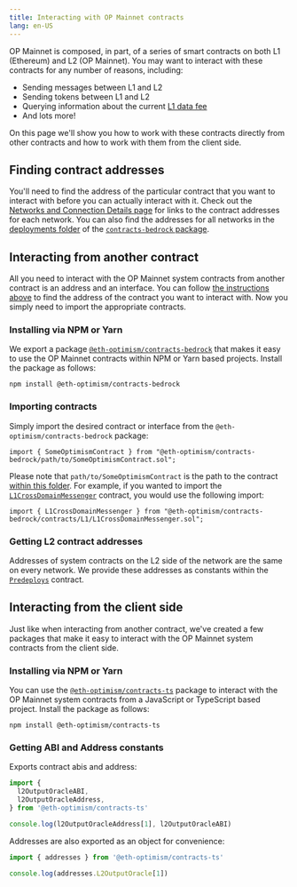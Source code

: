 ```yaml
---
title: Interacting with OP Mainnet contracts
lang: en-US
---
```


OP Mainnet is composed, in part, of a series of smart contracts on both L1 (Ethereum) and L2 (OP Mainnet).
You may want to interact with these contracts for any number of reasons, including:

- Sending messages between L1 and L2
- Sending tokens between L1 and L2
- Querying information about the current [L1 data fee](./transaction-fees.md#the-l1-data-fee)
- And lots more!

On this page we'll show you how to work with these contracts directly from other contracts and how to work with them from the client side.

## Finding contract addresses

You'll need to find the address of the particular contract that you want to interact with before you can actually interact with it.
Check out the [Networks and Connection Details page](../../useful-tools/networks.md) for links to the contract addresses for each network.
You can also find the addresses for all networks in the [deployments folder](https://github.com/ethereum-optimism/optimism/tree/develop/packages/contracts-bedrock/deployments) of the [`contracts-bedrock` package](https://github.com/ethereum-optimism/optimism/tree/develop/packages/contracts-bedrock).

## Interacting from another contract

All you need to interact with the OP Mainnet system contracts from another contract is an address and an interface.
You can follow [the instructions above](#finding-contract-addresses) to find the address of the contract you want to interact with.
Now you simply need to import the appropriate contracts.

### Installing via NPM or Yarn

We export a package [`@eth-optimism/contracts-bedrock`](https://www.npmjs.com/package/@eth-optimism/contracts-bedrock) that makes it easy to use the OP Mainnet contracts within NPM or Yarn based projects.
Install the package as follows:

```
npm install @eth-optimism/contracts-bedrock
```

### Importing contracts

Simply import the desired contract or interface from the `@eth-optimism/contracts-bedrock` package:

```solidity
import { SomeOptimismContract } from "@eth-optimism/contracts-bedrock/path/to/SomeOptimismContract.sol";
```

Please note that `path/to/SomeOptimismContract` is the path to the contract [within this folder](https://github.com/ethereum-optimism/optimism/tree/develop/packages/contracts-bedrock/src).
For example, if you wanted to import the [`L1CrossDomainMessenger`](https://github.com/ethereum-optimism/optimism/blob/develop/packages/contracts-bedrock/src/L1/L1CrossDomainMessenger.sol) contract, you would use the following import:

```solidity
import { L1CrossDomainMessenger } from "@eth-optimism/contracts-bedrock/contracts/L1/L1CrossDomainMessenger.sol";
```

### Getting L2 contract addresses

Addresses of system contracts on the L2 side of the network are the same on every network.
We provide these addresses as constants within the [`Predeploys`](https://github.com/ethereum-optimism/optimism/blob/develop/packages/contracts-bedrock/src/libraries/Predeploys.sol) contract.

## Interacting from the client side

Just like when interacting from another contract, we've created a few packages that make it easy to interact with the OP Mainnet system contracts from the client side.

### Installing via NPM or Yarn

You can use the [`@eth-optimism/contracts-ts`](https://www.npmjs.com/package/@eth-optimism/contracts-ts) package to interact with the OP Mainnet system contracts from a JavaScript or TypeScript based project.
Install the package as follows:

```
npm install @eth-optimism/contracts-ts
```

### Getting ABI and Address constants 

Exports contract abis and address:

```ts
import {
  l2OutputOracleABI,
  l2OutputOracleAddress,
} from '@eth-optimism/contracts-ts'

console.log(l2OutputOracleAddress[1], l2OutputOracleABI)
```

Addresses are also exported as an object for convenience:
```ts
import { addresses } from '@eth-optimism/contracts-ts'

console.log(addresses.L2OutputOracle[1])
```